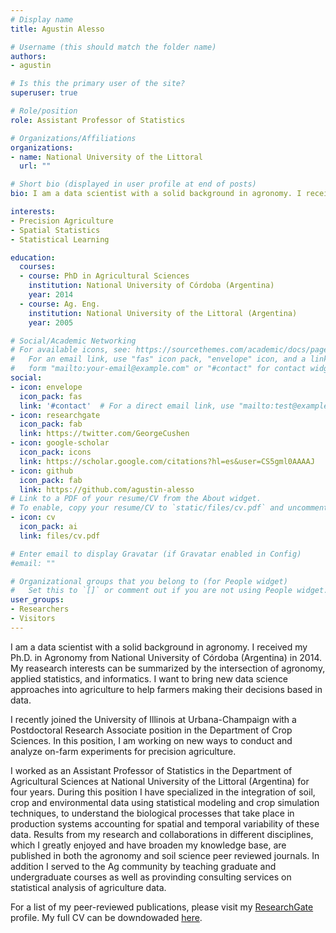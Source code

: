 ```yaml
---
# Display name
title: Agustin Alesso

# Username (this should match the folder name)
authors:
- agustin

# Is this the primary user of the site?
superuser: true

# Role/position
role: Assistant Professor of Statistics

# Organizations/Affiliations
organizations:
- name: National University of the Littoral
  url: ""

# Short bio (displayed in user profile at end of posts)
bio: I am a data scientist with a solid background in agronomy. I received my Ph.D. in Agronomy from National University of Córdoba (Argentina) in 2014. My reasearch interests can be summarized by the intersection of agronomy, applied statistics, and informatics. I want to bring new data science approaches into agriculture to help farmers making their decisions based in data. 

interests:
- Precision Agriculture
- Spatial Statistics
- Statistical Learning

education:
  courses:
  - course: PhD in Agricultural Sciences
    institution: National University of Córdoba (Argentina)
    year: 2014
  - course: Ag. Eng.
    institution: National University of the Littoral (Argentina)
    year: 2005

# Social/Academic Networking
# For available icons, see: https://sourcethemes.com/academic/docs/page-builder/#icons
#   For an email link, use "fas" icon pack, "envelope" icon, and a link in the
#   form "mailto:your-email@example.com" or "#contact" for contact widget.
social:
- icon: envelope
  icon_pack: fas
  link: '#contact'  # For a direct email link, use "mailto:test@example.org".
- icon: researchgate
  icon_pack: fab
  link: https://twitter.com/GeorgeCushen
- icon: google-scholar
  icon_pack: icons
  link: https://scholar.google.com/citations?hl=es&user=CS5gml0AAAAJ
- icon: github
  icon_pack: fab
  link: https://github.com/agustin-alesso
# Link to a PDF of your resume/CV from the About widget.
# To enable, copy your resume/CV to `static/files/cv.pdf` and uncomment the lines below.
- icon: cv
  icon_pack: ai
  link: files/cv.pdf

# Enter email to display Gravatar (if Gravatar enabled in Config)
#email: ""

# Organizational groups that you belong to (for People widget)
#   Set this to `[]` or comment out if you are not using People widget.
user_groups:
- Researchers
- Visitors
---
```


I am a data scientist with a solid background in agronomy. I received my Ph.D. in Agronomy from National University of Córdoba (Argentina) in 2014. My reasearch interests can be summarized by the intersection of agronomy, applied statistics, and informatics. I want to bring new data science approaches into agriculture to help farmers making their decisions based in data.

I recently joined the University of Illinois at Urbana-Champaign with a Postdoctoral Research Associate position in the Department of Crop Sciences. In this position, I am working on new ways to conduct and analyze on-farm experiments for precision agriculture. 

I worked as an Assistant Professor of Statistics in the Department of Agricultural Sciences at National University of the Littoral (Argentina) for four years. During this position I have specialized in the integration of soil, crop and environmental data using statistical modeling and crop simulation techniques, to understand the biological processes that take place in production systems accounting for spatial and temporal variability of these data. Results from my research and collaborations in different disciplines, which I greatly enjoyed and have broaden my knowledge base, are published in both the agronomy and soil science peer reviewed journals. In addition I served to the Ag community by teaching graduate and undergraduate courses as well as provinding consulting services on statistical analysis of agriculture data.

For a list of my peer-reviewed publications, please visit my [ResearchGate](https://www.researchgate.net/profile/Agustin_Alesso) profile. My full CV can be downdowaded [here]().

